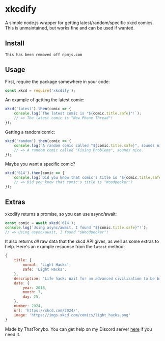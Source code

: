 # xkcdify
A simple node.js wrapper for getting latest/random/specific xkcd comics. This is unmaintained, but works fine and can be used if wanted.

## Install
```
This has been removed off npmjs.com
```

## Usage
First, require the package somewhere in your code:
```js
const xkcd = require('xkcdify');
```
An example of getting the latest comic:
```js
xkcd('latest').then(comic => {
    console.log(`The latest comic is "${comic.title.safe}"!`);
    // => The latest comic is "New Phone Thread"!
});
```
Getting a random comic:
```js
xkcd('random').then(comic => {
    console.log(`A random comic called "${comic.title.safe}", sounds nice.`);
    // => A random comic called "Fixing Problems", sounds nice.
});
```
Maybe you want a specific comic?
```js
xkcd('614').then(comic => {
    console.log(`Did you know that comic's title is "${comic.title.safe}"?`);
    // => Did you know that comic's title is "Woodpecker"?
});
```

## Extras
xkcdify returns a promise, so you can use async/await:
```js
const comic = await xkcd('614');
console.log(`Using async/await, I found "${comic.title.safe}"!`);
// => Using async/await, I found "$Woodpecker"!
```
It also returns *all* raw data that the xkcd API gives, as well as some extras to help. Here's an example response from the `latest` method:
```js
{
    title: {
        normal: 'Light Hacks',
        safe: 'Light Hacks',
    },
    description: 'Life hack: Wait for an advanced civilization to be briefly distracted, then sneak in and construct a slightly smaller Dyson sphere inside theirs.',
    date: {
        year: 2018,
        month: 7,
        day: 25,
    },
    number: 2024,
    url: 'https://xkcd.com/2024/',
    image: 'https://imgs.xkcd.com/comics/light_hacks.png'
}
```
  
Made by ThatTonybo. You can get help on my Discord server [here](https://discord.gg/nnpPGRy) if you need it.
